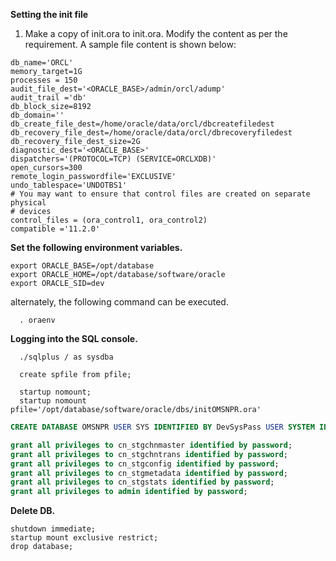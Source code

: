 **Setting the init file**

1. Make a copy of init.ora to init<database-name>.ora.
  Modify the content as per the requirement. A sample file content is shown below:

  ```
db_name='ORCL'
memory_target=1G
processes = 150
audit_file_dest='<ORACLE_BASE>/admin/orcl/adump'
audit_trail ='db'
db_block_size=8192
db_domain=''
db_create_file_dest=/home/oracle/data/orcl/dbcreatefiledest
db_recovery_file_dest=/home/oracle/data/orcl/dbrecoveryfiledest
db_recovery_file_dest_size=2G
diagnostic_dest='<ORACLE_BASE>'
dispatchers='(PROTOCOL=TCP) (SERVICE=ORCLXDB)'
open_cursors=300
remote_login_passwordfile='EXCLUSIVE'
undo_tablespace='UNDOTBS1'
# You may want to ensure that control files are created on separate physical
# devices
control_files = (ora_control1, ora_control2)
compatible ='11.2.0'
```
  
**Set the following environment variables.**
  
```  
export ORACLE_BASE=/opt/database
export ORACLE_HOME=/opt/database/software/oracle
export ORACLE_SID=dev
```
alternately, the following command can be executed.
```
  . oraenv
```
  
**Logging into the SQL console.**
 
```  
  ./sqlplus / as sysdba
```
```
  create spfile from pfile;  
```    
```
  startup nomount;
  startup nomount pfile='/opt/database/software/oracle/dbs/initOMSNPR.ora'
```  
 
```sql
CREATE DATABASE OMSNPR USER SYS IDENTIFIED BY DevSysPass USER SYSTEM IDENTIFIED BY DevSystemPass MAXLOGFILES 5 MAXLOGHISTORY 10 MAXDATAFILES 50 CHARACTER SET US7ASCII NATIONAL CHARACTER SET AL16UTF16 DEFAULT TABLESPACE USERS DEFAULT TEMPORARY TABLESPACE TEMPTS UNDO TABLESPACE UNDOTBS;

grant all privileges to cn_stgchnmaster identified by password;
grant all privileges to cn_stgchntrans identified by password;
grant all privileges to cn_stgconfig identified by password;
grant all privileges to cn_stgmetadata identified by password;
grant all privileges to cn_stgstats identified by password;
grant all privileges to admin identified by password;
```
  
**Delete DB.**
```
shutdown immediate;
startup mount exclusive restrict;
drop database;  
```

